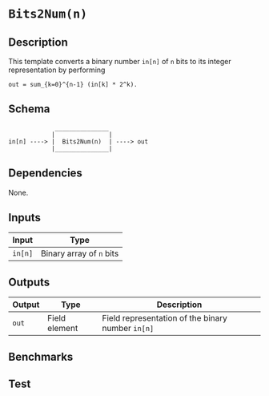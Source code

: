 # `Bits2Num(n)`

## Description

This template converts a binary number `in[n]` of `n` bits to its
integer representation by performing
```
out = sum_{k=0}^{n-1} (in[k] * 2^k).
```

## Schema

```
             _______________     
            |               |
in[n] ----> |  Bits2Num(n)  | ----> out
            |_______________|     
```

## Dependencies

None.

## Inputs

| Input              | Type                                               |
| -------------      | -------------                                  | 
| `in[n]`            | Binary array of `n` bits  |

## Outputs

| Output           | Type               | Description               |
| -------------    | ------------- | ----------      | 
| `out`            | Field element | Field representation of the binary number `in[n]`  |

## Benchmarks 

## Test

